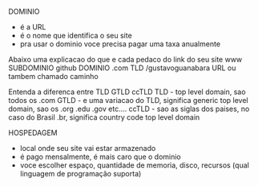 DOMINIO
- é a URL
- é o nome que identifica o seu site
- pra usar o dominio voce precisa pagar uma taxa anualmente

Abaixo uma explicacao do que e cada pedaco do link do seu site
www SUBDOMINIO
github DOMINIO
.com TLD
/gustavoguanabara URL ou tambem chamado caminho

Entenda a diferenca entre TLD GTLD ccTLD
TLD - top level domain, sao todos os .com
GTLD - e uma variacao do TLD, significa generic top level domain, sao os .org .edu .gov etc....
ccTLD - sao as siglas dos paises, no caso do Brasil .br, significa country code top level domain





HOSPEDAGEM
- local onde seu site vai estar armazenado 
- é pago mensalmente, é mais caro que o dominio
- voce escolher espaço, quantidade de memoria, disco, recursos (qual linguagem de programação suporta)

